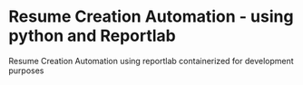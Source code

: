 <h1>Resume Creation Automation - using python and Reportlab</h1><p>Resume Creation Automation using reportlab containerized for development purposes</p>
